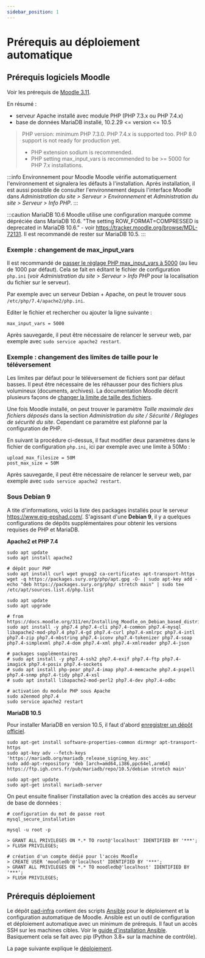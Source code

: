 ```yaml
---
sidebar_position: 1
---
```

# Prérequis au déploiement automatique

## Prérequis logiciels Moodle

Voir les prérequis de [Moodle 3.11](https://docs.moodle.org/dev/Moodle_3.11_release_notes#Server_requirements).

En résumé :
- serveur Apache installé avec module PHP (PHP 7.3.x ou PHP 7.4.x)
- base de données MariaDB installé, 10.2.29 <= version <= 10.5

> PHP version: minimum PHP 7.3.0. PHP 7.4.x is supported too. PHP 8.0 support is not ready for production yet.
> - PHP extension sodium is recommended.
> - PHP setting max_input_vars is recommended to be >= 5000 for PHP 7.x installations.

:::info Environnement pour Moodle
Moodle vérifie automatiquement l'environnement et signalera les défauts à l'installation. Après installation, il est aussi possible de consulter l'environnement depuis l'interface Moodle dans *Administration du site > Serveur > Environnement* et *Administration du site > Serveur > Info PHP*.
:::

:::caution MariaDB 10.6
Moodle utilise une configuration marquée comme dépréciée dans MariaDB 10.6. "The setting ROW_FORMAT=COMPRESSED is deprecated in MariaDB 10.6." - voir https://tracker.moodle.org/browse/MDL-72131. Il est recommandé de rester sur MariaDB 10.5.
:::


### Exemple : changement de max_input_vars

Il est recommandé de [passer le réglage PHP max_input_vars à 5000](https://docs.moodle.org/3x/fr/Environnement_-_max_input_vars) (au lieu de 1000 par défaut). Cela se fait en éditant le fichier de configuration `php.ini` (voir *Administration du site > Serveur > Info PHP* pour la localisation du fichier sur le serveur).

Par exemple avec un serveur Debian + Apache, on peut le trouver sous `/etc/php/7.4/apache2/php.ini`.

Editer le fichier et rechercher ou ajouter la ligne suivante :
```
max_input_vars = 5000
```

Après sauvegarde, il peut être nécessaire de relancer le serveur web, par exemple avec `sudo service apache2 restart`.


### Exemple : changement des limites de taille pour le téléversement

Les limites par défaut pour le téléversement de fichiers sont par défaut basses. Il peut être nécessaire de les réhausser pour des fichiers plus volumineux (documents, archives). La documentation Moodle décrit plusieurs façons de [changer la limite de taille des fichiers](https://docs.moodle.org/311/en/File_upload_size).

Une fois Moodle installé, on peut trouver le paramètre *Taille maximale des fichiers déposés* dans la section *Administration du site / Sécurité / Réglages de sécurité du site*. Cependant ce paramètre est plafonné par la configuration de PHP.

En suivant la procédure ci-dessus, il faut modifier deux paramètres dans le fichier de configuration `php.ini`, ici par exemple avec une limite à 50Mo :
```
upload_max_filesize = 50M
post_max_size = 50M
```

Après sauvegarde, il peut être nécessaire de relancer le serveur web, par exemple avec `sudo service apache2 restart`.


### Sous Debian 9

A tite d'informations, voici la liste des packages installés pour le serveur https://www.eig-epshad.com/. S'agissant d'une **Debian 9**, il y a quelques configurations de dépôts supplémentaires pour obtenir les versions requises de PHP et MariaDB.


**Apache2 et PHP 7.4**

```
sudo apt update
sudo apt install apache2

# dépôt pour PHP
sudo apt install curl wget gnupg2 ca-certificates apt-transport-https
wget -q https://packages.sury.org/php/apt.gpg -O- | sudo apt-key add -
echo "deb https://packages.sury.org/php/ stretch main" | sudo tee /etc/apt/sources.list.d/php.list

sudo apt update
sudo apt upgrade

# from https://docs.moodle.org/311/en/Installing_Moodle_on_Debian_based_distributions
sudo apt install -y php7.4 php7.4-cli php7.4-common php7.4-mysql libapache2-mod-php7.4 php7.4-gd php7.4-curl php7.4-xmlrpc php7.4-intl php7.4-zip php7.4-mbstring php7.4-iconv php7.4-tokenizer php7.4-soap php7.4-simplexml php7.4-dom php7.4-xml php7.4-xmlreader php7.4-json

# packages supplémentaires
# sudo apt install -y php7.4-ssh2 php7.4-exif php7.4-ftp php7.4-imagick php7.4-posix php7.4-sockets
# sudo apt install php-pear php7.4-imap php7.4-memcache php7.4-pspell php7.4-snmp php7.4-tidy php7.4-xsl
# sudo apt install libapache2-mod-perl2 php7.4-dev php7.4-odbc

# activation du module PHP sous Apache
sudo a2enmod php7.4
sudo service apache2 restart
```


**MariaDB 10.5**

Pour installer MariaDB en version 10.5, il faut d'abord [enregistrer un dépôt officiel](https://mariadb.org/download/?t=repo-config&d=Debian+9+%22stretch%22&v=10.6&r_m=cnrs).

```
sudo apt-get install software-properties-common dirmngr apt-transport-https
sudo apt-key adv --fetch-keys 'https://mariadb.org/mariadb_release_signing_key.asc'
sudo add-apt-repository 'deb [arch=amd64,i386,ppc64el,arm64] https://ftp.igh.cnrs.fr/pub/mariadb/repo/10.5/debian stretch main'

sudo apt-get update
sudo apt-get install mariadb-server
```

On peut ensuite finaliser l'installation avec la création des accès au serveur de base de données :

```
# configuration du mot de passe root
mysql_secure_installation

mysql -u root -p

> GRANT ALL PRIVILEGES ON *.* TO root@'localhost' IDENTIFIED BY '***';
> FLUSH PRIVILEGES;

# création d'un compte dédié pour l'accès Moodle
> CREATE USER 'moodledb'@'localhost' IDENTIFIED BY '***';
> GRANT ALL PRIVILEGES ON *.* TO moodledb@'localhost' IDENTIFIED BY '***';
> FLUSH PRIVILEGES;
```


## Prérequis déploiement

Le dépôt [pad-infra](https://github.com/e-PSHAD/pad-infra) contient des scripts [Ansible](https://docs.ansible.com/ansible) pour le déploiement et la configuration automatique de Moodle. Ansible est un outil de configuration et déploiement automatique avec un minimum de prérequis. Il faut un accès SSH sur les machines cibles. Voir le [guide d'installation Ansible](https://docs.ansible.com/ansible/latest/installation_guide/index.html). Basiquement cela se fait avec pip (Python 3.8+ sur la machine de contrôle).

La page suivante explique le [déploiement](deploiement).
